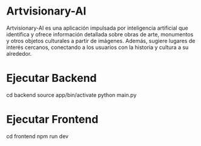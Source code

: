 # Artvisionary-AI
Artvisionary-AI es una aplicación impulsada por inteligencia artificial que identifica y ofrece información detallada sobre obras de arte, monumentos y otros objetos culturales a partir de imágenes. Además, sugiere lugares de interés cercanos, conectando a los usuarios con la historia y cultura a su alrededor.

# Ejecutar Backend
cd backend 
source app/bin/activate
python main.py

# Ejecutar Frontend
cd frontend
npm run dev